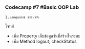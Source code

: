 ### Codecamp #7 #Basic OOP Lab
    1.นายศุภกรณ์ ธรรมจรัง
โจทย์ 
- เพิ่ม Property เก็บข้อมูลวันที่สร้างในระบบ
- เพิ่ม Method logout, checkStatus